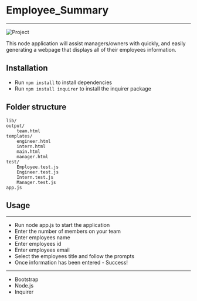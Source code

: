 # Employee_Summary
***

![Project](https://user-images.githubusercontent.com/62081345/96323320-a8947e80-0fea-11eb-9c9a-fb43c8931e37.gif)

This node application will assist managers/owners with quickly, and easily generating a webpage that displays all of their employees information. 

## Installation

* Run `npm install` to install dependencies
* Run `npm install inquirer` to install the inquirer package

## Folder structure

```
lib/
output/
    team.html
templates/
    engineer.html
    intern.html
    main.html
    manager.html
test/
    Employee.test.js
    Engineer.test.js
    Intern.test.js
    Manager.test.js
app.js
```    

## Usage
***
* Run node app.js to start the application
* Enter the number of members on your team
* Enter employees name
* Enter employees id
* Enter employees email
* Select the employees title and follow the prompts
* Once information has been entered - Success!
***

* Bootstrap
* Node.js
* Inquirer
